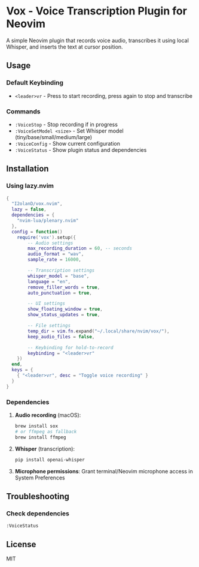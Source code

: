 # Vox - Voice Transcription Plugin for Neovim

A simple Neovim plugin that records voice audio, transcribes it using local Whisper, and inserts the text at cursor position.

## Usage

### Default Keybinding

- `<leader>vr` - Press to start recording, press again to stop and transcribe

### Commands

- `:VoiceStop` - Stop recording if in progress
- `:VoiceSetModel <size>` - Set Whisper model (tiny/base/small/medium/large)
- `:VoiceConfig` - Show current configuration
- `:VoiceStatus` - Show plugin status and dependencies

## Installation

### Using lazy.nvim

```lua
{
  "I2olanD/vox.nvim",
  lazy = false,
  dependencies = {
    "nvim-lua/plenary.nvim"
  },
  config = function()
    require('vox').setup({
        -- Audio settings
        max_recording_duration = 60, -- seconds
        audio_format = "wav",
        sample_rate = 16000,

        -- Transcription settings
        whisper_model = "base",
        language = "en",
        remove_filler_words = true,
        auto_punctuation = true,

        -- UI settings
        show_floating_window = true,
        show_status_updates = true,

        -- File settings
        temp_dir = vim.fn.expand("~/.local/share/nvim/vox/"),
        keep_audio_files = false,

        -- Keybinding for hold-to-record
        keybinding = "<leader>vr"
    })
  end,
  keys = {
    { "<leader>vr", desc = "Toggle voice recording" }
  }
}
```

### Dependencies

1. **Audio recording** (macOS):

   ```bash
   brew install sox
   # or ffmpeg as fallback
   brew install ffmpeg
   ```

2. **Whisper** (transcription):

   ```bash
   pip install openai-whisper
   ```

3. **Microphone permissions**: Grant terminal/Neovim microphone access in System Preferences

## Troubleshooting

### Check dependencies

```vim
:VoiceStatus
```

## License

MIT
